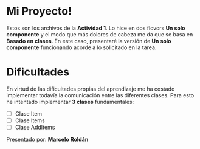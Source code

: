# Mi Proyecto!

Estos son los archivos de la  **Actividad 1**. Lo hice en dos flovors **Un solo componente** y el modo que más dolores de cabeza me da que se basa en **Basado en clases**.
En este caso, presentaré la versión de **Un solo componente** funcionando acorde a lo solicitado en la tarea.

# Dificultades

En virtud de las dificultades propias del aprendizaje me ha costado implementar todavía la comunicación entre las diferentes clases.
Para esto he intentado implementar **3 clases** fundamentales:

 - [ ] Clase Item
 - [ ] Clase Items
 - [ ] Clase AddItems

Presentado por:
**Marcelo Roldán**